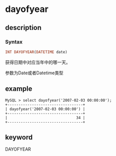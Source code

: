 # dayofyear

## description

### Syntax

```Haskell
INT DAYOFYEAR(DATETIME date)
```

获得日期中对应当年中的哪一天。

参数为Date或者Datetime类型

## example

```Plain Text
MySQL > select dayofyear('2007-02-03 00:00:00');
+----------------------------------+
| dayofyear('2007-02-03 00:00:00') |
+----------------------------------+
|                               34 |
+----------------------------------+
```

## keyword

DAYOFYEAR
